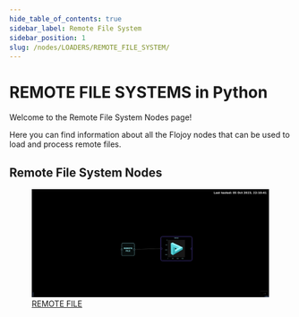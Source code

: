 ```yaml
---
hide_table_of_contents: true
sidebar_label: Remote File System
sidebar_position: 1
slug: /nodes/LOADERS/REMOTE_FILE_SYSTEM/
---
```


# REMOTE FILE SYSTEMS in Python

Welcome to the Remote File System Nodes page!

Here you can find information about all the Flojoy nodes that can be used to load and process remote files.

## Remote File System Nodes

<div className="flex flex-wrap" style={{ marginLeft: "-55px" }}>

<div className="p-4">
<a href="/nodes/LOADERS/REMOTE_FILE_SYSTEM/REMOTE_FILE/">
<figure style={{ width: "200px", height: "200px", objectFit: "scale-down", marginRight: "15px" }}>
<img src="https://raw.githubusercontent.com/flojoy-ai/docs/main/docs/nodes/LOADERS/REMOTE_FILE_SYSTEM/REMOTE_FILE/examples/EX1/output.jpeg" style={{ width: "200px", height: "200px", objectFit: "scale-down", marginRight: "15px" }} />
<figcaption>REMOTE FILE</figcaption>
</figure>
</a></div>

</div>
